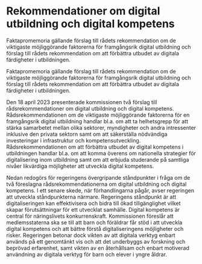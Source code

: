 # Rekommendationer om digital utbildning och digital kompetens

Faktapromemoria gällande förslag till rådets rekommendation om de viktigaste möjliggörande faktorerna för framgångsrik digital utbildning och förslag till rådets rekommendation om att förbättra utbudet av digitala färdigheter i utbildningen.

Faktapromemoria gällande förslag till rådets rekommendation om de viktigaste möjliggörande faktorerna för framgångsrik digital utbildning och förslag till rådets rekommendation om att förbättra utbudet av digitala färdigheter i utbildningen.

Den 18 april 2023 presenterade kommissionen två förslag till rådsrekommendationer om digital utbildning och digital kompetens. Rådsrekommendationen om de viktigaste möjliggörande faktorerna för en framgångsrik digital utbildning handlar bl.a. om att ta helhetsgrepp för att stärka samarbetet mellan olika sektorer, myndigheter och andra intressenter inklusive den privata sektorn samt om att säkerställa nödvändiga investeringar i infrastruktur och kompetensutveckling. Rådsrekommendationen om att förbättra utbudet av digital kompetens i utbildningen handlar bl.a. om att komma överens om nationella strategier för digitalisering inom utbildning samt om att erbjuda studerande på samtliga nivåer likvärdiga möjligheter att utveckla digital kompetens.

Nedan redogörs för regeringens övergripande ståndpunkter i fråga om de två föreslagna rådsrekommendationerna om digital utbildning och digital kompetens. I ett senare skede, när förhandlingarna pågår, avser regeringen att utveckla ståndpunkterna närmare. Regeringens ståndpunkt är att digitaliseringen kan effektivisera och bidra till ökad tillgänglighet vilket skapar förutsättningar för ett utvecklat samhälle. Digital kompetens är central för näringslivets konkurrenskraft. Kommissionen föreslår att medlemsstaterna ska se till att barn och föräldrar får stöd i att utveckla digital kompetens och att bättre förstå digitaliseringens möjligheter och risker. Regeringen betonar dock vikten av att digitala verktyg enbart används på ett genomtänkt vis och att det underbyggs av forskning och beprövad erfarenhet, samt vikten av en återhållsam och enbart motiverad användning av digitala verktyg för barn och elever i yngre åldrar.
